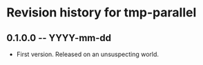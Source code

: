 # Revision history for tmp-parallel

## 0.1.0.0 -- YYYY-mm-dd

* First version. Released on an unsuspecting world.
